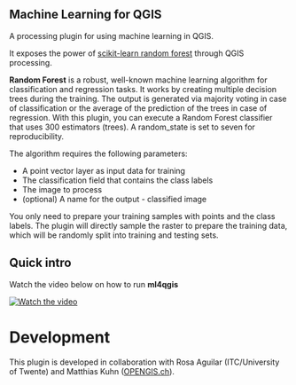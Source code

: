## Machine Learning for QGIS

A processing plugin for using machine learning in QGIS.

It exposes the power of [scikit-learn random forest](https://scikit-learn.org/1.5/modules/generated/sklearn.ensemble.RandomForestClassifier.html#sklearn.ensemble.RandomForestClassifier) through QGIS processing.

**Random Forest** is a robust, well-known machine learning algorithm for classification and regression tasks. 
It works by creating multiple decision trees during the training. The output is generated via majority voting in case of classification
or the average of the prediction of the trees in case of regression.
With this plugin, you can execute a Random Forest classifier that uses 300 estimators (trees).
A random_state is set to seven for reproducibility.

The algorithm requires the following parameters:

<ul>
  <li>A point vector layer as input data for training</li>
  <li>The classification field that contains the class labels</li>
  <li>The image to process</li>
  <li>(optional) A name for the output - classified image</li>
</ul>

You only need to prepare your training samples with points and the class labels. 
The plugin will directly sample the raster to prepare the training data, which will be randomly split into training and testing sets.

## Quick intro
Watch the video below on how to run **ml4qgis**


[![Watch the video](https://img.youtube.com/vi/ndPQ6rklOkw/0.jpg)](https://www.youtube.com/watch?v=ndPQ6rklOkw)


# Development
This plugin is developed in collaboration with Rosa Aguilar (ITC/University of Twente) and Matthias Kuhn ([OPENGIS.ch](https://opengis.ch)).


